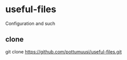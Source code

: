 # useful-files
Configuration and such

## clone
git clone https://github.com/pottumuusi/useful-files.git
